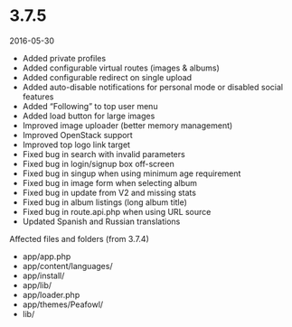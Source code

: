 # 3.7.5

2016-05-30

- Added private profiles
- Added configurable virtual routes (images & albums)
- Added configurable redirect on single upload
- Added auto-disable notifications for personal mode or disabled social features
- Added “Following” to top user menu
- Added load button for large images
- Improved image uploader (better memory management)
- Improved OpenStack support
- Improved top logo link target
- Fixed bug in search with invalid parameters
- Fixed bug in login/signup box off-screen
- Fixed bug in singup when using minimum age requirement
- Fixed bug in image form when selecting album
- Fixed bug in update from V2 and missing stats
- Fixed bug in album listings (long album title)
- Fixed bug in route.api.php when using URL source
- Updated Spanish and Russian translations

Affected files and folders (from 3.7.4)

- app/app.php
- app/content/languages/
- app/install/
- app/lib/
- app/loader.php
- app/themes/Peafowl/
- lib/
